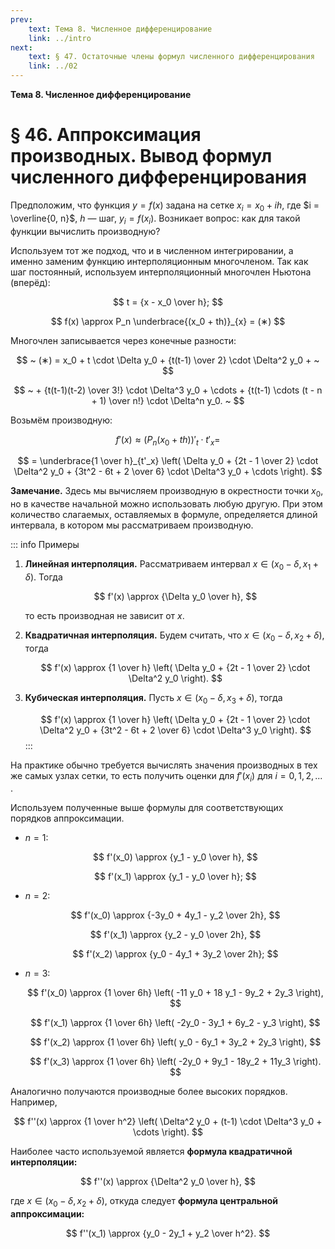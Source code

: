 ```yaml
---
prev:
    text: Тема 8. Численное дифференцирование
    link: ../intro
next:
    text: § 47. Остаточные члены формул численного дифференцирования
    link: ../02
---
```


**Тема 8. Численное дифференцирование**

# § 46. Аппроксимация производных. Вывод формул численного дифференцирования

Предположим, что функция $y = f(x)$ задана на сетке $x_i = x_0 + ih$, где $i = \overline{0, n}$, $h$ — шаг, $y_i = f(x_i)$. Возникает вопрос: как для такой функции вычислить производную?

Используем тот же подход, что и в численном интегрировании, а именно заменим функцию интерполяционным многочленом. Так как шаг постоянный, используем интерполяционный многочлен Ньютона (вперёд):

$$
t = {x - x_0 \over h};
$$

$$
f(x) \approx P_n \underbrace{(x_0 + th)}_{x} = (∗)
$$

Многочлен записывается через конечные разности:

$$
~ (∗) = x_0 + t \cdot \Delta y_0 + {t(t-1) \over 2} \cdot \Delta^2 y_0 + ~
$$

$$
~ + {t(t-1)(t-2) \over 3!} \cdot \Delta^3 y_0 + \cdots +
{t(t-1) \cdots (t - n + 1) \over n!} \cdot \Delta^n y_0. ~
$$

Возьмём производную:

$$
f'(x) \approx \left( P_n (x_0 + th) \right)'_t \cdot t'_x =
$$

$$
= \underbrace{1 \over h}_{t'_x} \left(
    \Delta y_0 + {2t - 1 \over 2} \cdot \Delta^2 y_0 + {3t^2 - 6t + 2 \over 6} \cdot \Delta^3 y_0 + \cdots
\right).
$$

**Замечание.** Здесь мы вычисляем производную в окрестности точки $x_0$, но в качестве начальной можно использовать любую другую. При этом количество слагаемых, оставляемых в формуле, определяется длиной интервала, в котором мы рассматриваем производную.

::: info Примеры
1. **Линейная интерполяция.** Рассматриваем интервал $x \in (x_0 - \delta, x_1 + \delta)$. Тогда

   $$
   f'(x) \approx {\Delta y_0 \over h},
   $$

   то есть производная не зависит от $x$.

2. **Квадратичная интерполяция.** Будем считать, что $x \in (x_0 - \delta, x_2 + \delta)$, тогда

   $$
   f'(x) \approx {1 \over h} \left(
    \Delta y_0 + {2t - 1 \over 2} \cdot \Delta^2 y_0
   \right).
   $$

3. **Кубическая интерполяция.** Пусть $x \in (x_0 - \delta, x_3 + \delta)$, тогда

   $$
   f'(x) \approx {1 \over h} \left(
    \Delta y_0 + {2t - 1 \over 2} \cdot \Delta^2 y_0 + {3t^2 - 6t + 2 \over 6} \cdot \Delta^3 y_0
   \right).
   $$
:::

На практике обычно требуется вычислять значения производных в тех же самых узлах сетки, то есть получить оценки для $f'(x_i)$ для $i = 0, 1, 2, ...$ .

Используем полученные выше формулы для соответствующих порядков аппроксимации.

* $n = 1$:

  $$
  f'(x_0) \approx {y_1 - y_0 \over h},
  $$

  $$
  f'(x_1) \approx {y_1 - y_0 \over h};
  $$

* $n = 2$:

  $$
  f'(x_0) \approx {-3y_0 + 4y_1 - y_2 \over 2h},
  $$

  $$
  f'(x_1) \approx {y_2 - y_0 \over 2h},
  $$

  $$
  f'(x_2) \approx {y_0 - 4y_1 + 3y_2 \over 2h};
  $$

* $n = 3$:

  $$
  f'(x_0) \approx {1 \over 6h} \left(
    -11 y_0 + 18 y_1 - 9y_2 + 2y_3
  \right),
  $$

  $$
  f'(x_1) \approx {1 \over 6h} \left(
    -2y_0 - 3y_1 + 6y_2 - y_3
  \right),
  $$

  $$
  f'(x_2) \approx {1 \over 6h} \left(
    y_0 - 6y_1 + 3y_2 + 2y_3
  \right),
  $$

  $$
  f'(x_3) \approx {1 \over 6h} \left(
    -2y_0 + 9y_1 - 18y_2 + 11y_3
  \right).
  $$

Аналогично получаются производные более высоких порядков. Например,

$$
f''(x) \approx {1 \over h^2} \left(
    \Delta^2 y_0 + (t-1) \cdot \Delta^3 y_0 + \cdots
\right).
$$

Наиболее часто используемой является **формула квадратичной интерполяции:**

$$
f''(x) \approx {\Delta^2 y_0 \over h},
$$

где $x \in (x_0 - \delta, x_2 + \delta)$, откуда следует **формула центральной аппроксимации:**

$$
f''(x_1) \approx {y_0 - 2y_1 + y_2 \over h^2}.
$$